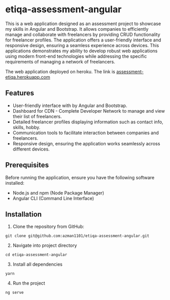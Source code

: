 # etiqa-assessment-angular

This is a web application designed as an assessment project to showcase my skills in Angular and Bootstrap. It allows companies to efficiently manage and collaborate with freelancers by providing CRUD functionality for freelancer profiles. The application offers a user-friendly interface and responsive design, ensuring a seamless experience across devices. This applications demonstrates my ability to develop robust web applications using modern front-end technologies while addressing the specific requirements of managing a network of freelancers. 

The web application deployed on heroku. The link is [assessment-etiqa.herokuapp.com](https://assessment-etiqa.herokuapp.com/)
## Features

- User-friendly interface with by Angular and Bootstrap.
- Dashboard for CDN - Complete Developer Network to manage and view their list of freelancers.
- Detailed freelancer profiles displaying information such as contact info, skills, hobby.
- Communication tools to facilitate interaction between companies and freelancers.
- Responsive design, ensuring the application works seamlessly across different devices.

## Prerequisites

Before running the application, ensure you have the following software installed:

- Node.js and npm (Node Package Manager)
- Angular CLI (Command Line Interface)

## Installation

1. Clone the repository from GitHub:
```shell
git clone git@github.com:azman1101/etiqa-assessment-angular.git
```

2. Navigate into project directory
```shell
cd etiqa-assessment-angular
```

3. Install all dependencies
```shell
yarn
```

4. Run the project
```shell
ng serve
```
